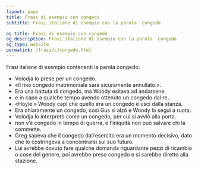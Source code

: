 ```yaml
---
layout: page
title: Frasi di esempio con congedo 
subtitle: Frasi italiane di esempio con la parola  congedo

og_title: Frasi di esempio con congedo 
og_description: Frasi italiane di esempio con la parola  congedo
og_type: website
permalink: /frasi/c/congedo.html
---
```


Frasi italiane di esempio contenenti la parola congedo:


- Volodja lo prese per un congedo.
- «Il mio congedo matrimoniale sarà sicuramente annullato.».
- Era una battuta di congedo, ma Woody esitava ad andarsene.
- e in capo a qualche tempo avendo ottenuto un congedo dal re,.
- «Hoyle.» Woody capì che quello era un congedo e uscì dalla stanza.
- Era chiaramente un congedo, così Gus si alzò e Woody lo seguì a ruota.
- Volodja lo interpretò come un congedo, per cui si avviò alla porta.
- non v’è congedo in tempo di guerra, e l’iniquità non può salvare chi la commette.
- Greg sapeva che il congedo dall’esercito era un momento decisivo, dato che lo costringeva a concentrarsi sul suo futuro.
- Lui avrebbe dovuto fare qualche domanda riguardante pezzi di ricambio o cose del genere, poi avrebbe preso congedo e si sarebbe diretto alla stazione.
